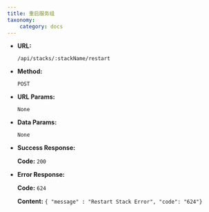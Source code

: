 ```yaml
---
title: 重启服务组
taxonomy:
    category: docs
---
```


* **URL:**

    `/api/stacks/:stackName/restart`

* **Method:**

    `POST`

* **URL Params:**

    `None`

* **Data Params:**

    `None`

* **Success Response:**

	**Code:** `200`

* **Error Response:**

	**Code:** `624`
  	
  	**Content:** `{ "message" : "Restart Stack Error", "code": "624"}`